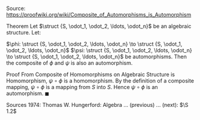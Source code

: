 # 

Source: https://proofwiki.org/wiki/Composite_of_Automorphisms_is_Automorphism

Theorem
Let $\struct {S, \odot_1, \odot_2, \ldots, \odot_n}$ be an algebraic structure.
Let:

$\phi: \struct {S, \odot_1, \odot_2, \ldots, \odot_n} \to \struct {S, \odot_1, \odot_2, \ldots, \odot_n}$
$\psi: \struct {S, \odot_1, \odot_2, \ldots, \odot_n} \to \struct {S, \odot_1, \odot_2, \ldots, \odot_n}$
be automorphisms.
Then the composite of $\phi$ and $\psi$ is also an automorphism.


Proof
From Composite of Homomorphisms on Algebraic Structure is Homomorphism, $\psi \circ \phi$ is a homomorphism.
By the definition of a composite mapping, $\psi \circ \phi$ is a mapping from $S$ into $S$.
Hence $\psi \circ \phi$ is an automorphism.
$\blacksquare$


Sources
1974: Thomas W. Hungerford: Algebra ... (previous) ... (next): $\S 1.2$




